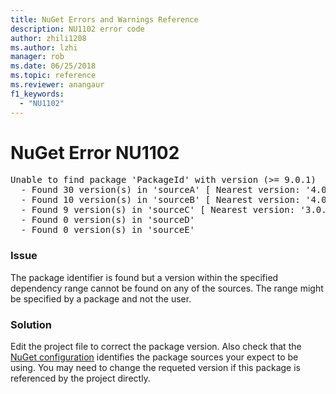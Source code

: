 ```yaml
---
title: NuGet Errors and Warnings Reference
description: NU1102 error code
author: zhili1208
ms.author: lzhi
manager: rob
ms.date: 06/25/2018
ms.topic: reference
ms.reviewer: anangaur
f1_keywords:
  - "NU1102"
---
```


# NuGet Error NU1102

<pre>Unable to find package 'PackageId' with version (>= 9.0.1)<br/>  - Found 30 version(s) in 'sourceA' [ Nearest version: '4.0.0' ]<br/>  - Found 10 version(s) in 'sourceB' [ Nearest version: '4.0.0-rc-2129' ]<br/>  - Found 9 version(s) in 'sourceC' [ Nearest version: '3.0.0-beta-00032' ]<br/>  - Found 0 version(s) in 'sourceD'<br/>  - Found 0 version(s) in 'sourceE'</pre>

### Issue
The package identifier is found but a version within the specified dependency range cannot be found on any of the sources. The range might be specified by a package and not the user.

### Solution
Edit the project file to correct the package version. Also check that the [NuGet configuration](../../consume-packages/Configuring-NuGet-Behavior.md) identifies the package sources your expect to be using. You may need to change the requeted version if this package is referenced by the project directly.